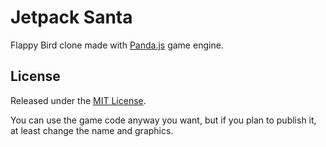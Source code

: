# Jetpack Santa

Flappy Bird clone made with [Panda.js](http://github.com/ekelokorpi/panda.js) game engine.

## License

Released under the [MIT License](http://opensource.org/licenses/MIT).

You can use the game code anyway you want, but if you plan to publish it,
at least change the name and graphics.
